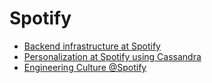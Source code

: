 # Spotify

- [Backend infrastructure at Spotify](https://engineering.atspotify.com/2013/03/backend-infrastructure-at-spotify/)
- [Personalization at Spotify using Cassandra](https://engineering.atspotify.com/2015/01/personalization-at-spotify-using-cassandra/)
- [Engineering Culture @Spotify](https://www.youtube.com/watch?v=b8PHi1D193k)
